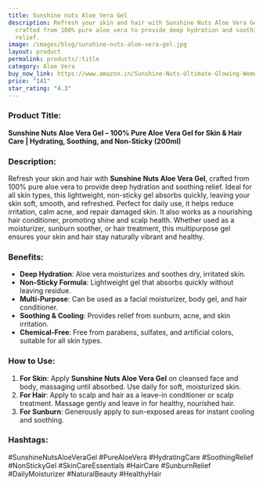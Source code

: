 ```yaml
---
title: Sunshine nuts Aloe Vera Gel
description: Refresh your skin and hair with Sunshine Nuts Aloe Vera Gel,
  crafted from 100% pure aloe vera to provide deep hydration and soothing
  relief.
image: /images/blog/sunshine-nuts-aloe-vera-gel.jpg
layout: product
permalink: products/:title
category: Aloe Vera
buy_now_link: https://www.amazon.in/Sunshine-Nuts-Ultimate-Glowing-Women/dp/B0CWHGCMSQ/ref=sr_1_18?crid=1XMIOQ4WPBG6X&tag=m0150-21
price: "141"
star_rating: "4.3"
---
```

### Product Title:
**Sunshine Nuts Aloe Vera Gel – 100% Pure Aloe Vera Gel for Skin & Hair Care | Hydrating, Soothing, and Non-Sticky (200ml)**

### Description:
Refresh your skin and hair with **Sunshine Nuts Aloe Vera Gel**, crafted from 100% pure aloe vera to provide deep hydration and soothing relief. Ideal for all skin types, this lightweight, non-sticky gel absorbs quickly, leaving your skin soft, smooth, and refreshed. Perfect for daily use, it helps reduce irritation, calm acne, and repair damaged skin. It also works as a nourishing hair conditioner, promoting shine and scalp health. Whether used as a moisturizer, sunburn soother, or hair treatment, this multipurpose gel ensures your skin and hair stay naturally vibrant and healthy.

### Benefits:
- **Deep Hydration**: Aloe vera moisturizes and soothes dry, irritated skin.
- **Non-Sticky Formula**: Lightweight gel that absorbs quickly without leaving residue.
- **Multi-Purpose**: Can be used as a facial moisturizer, body gel, and hair conditioner.
- **Soothing & Cooling**: Provides relief from sunburn, acne, and skin irritation.
- **Chemical-Free**: Free from parabens, sulfates, and artificial colors, suitable for all skin types.

### How to Use:
1. **For Skin**: Apply **Sunshine Nuts Aloe Vera Gel** on cleansed face and body, massaging until absorbed. Use daily for soft, moisturized skin.
2. **For Hair**: Apply to scalp and hair as a leave-in conditioner or scalp treatment. Massage gently and leave in for healthy, nourished hair.
3. **For Sunburn**: Generously apply to sun-exposed areas for instant cooling and soothing.

### Hashtags:
#SunshineNutsAloeVeraGel #PureAloeVera #HydratingCare #SoothingRelief #NonStickyGel #SkinCareEssentials #HairCare #SunburnRelief #DailyMoisturizer #NaturalBeauty #HealthyHair
